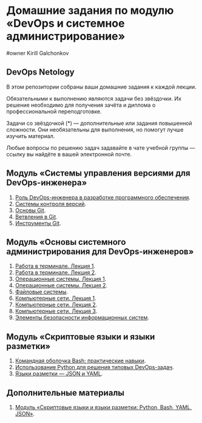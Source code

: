 # Домашние задания по модулю «DevOps и системное администрирование»

#owner Kirill Galchonkov

## DevOps Netology

В этом репозитории собраны ваши домашние задания к каждой лекции. 

Обязательными к выполнению являются задачи без звёздочки. Их решение необходимо для получения зачёта и диплома о профессиональной переподготовке.

Задачи со звёздочкой (*) — дополнительные или задания повышенной сложности. Они необязательны для выполнения, но помогут лучше изучить материал.

Любые вопросы по решению задач задавайте в чате учебной группы — ссылку вы найдёте в вашей электронной почте.

## Модуль «Cистемы управления версиями для DevOps-инженера»

1. [Роль DevOps-инженера в разработке программного обеспечения](01-intro-01/README.md).
2. [Системы контроля версий](02-git-01-vcs/README.md).
3. [Основы Git](02-git-02-base/README.md).
4. [Ветвления в Git](02-git-03-branching/README.md).
5. [Инструменты Git](02-git-04-tools/README.md).

## Модуль «Основы системного администрирования для DevOps-инженеров»

1. [Работа в терминале. Лекция 1](03-sysadmin-01-terminal/README.md).
2. [Работа в терминале. Лекция 2](03-sysadmin-02-terminal/README.md).
3. [Операционные системы. Лекция 1](03-sysadmin-03-os/README.md).
4. [Операционные системы. Лекция 2](03-sysadmin-04-os/README.md).
5. [Файловые системы](https://github.com/netology-code/sysadm-homeworks/tree/devsys10/03-sysadmin-05-fs).
6. [Компьютерные сети. Лекция 1](https://github.com/netology-code/sysadm-homeworks/tree/devsys10/03-sysadmin-06-net).
7. [Компьютерные сети. Лекция 2](https://github.com/netology-code/sysadm-homeworks/tree/devsys10/03-sysadmin-07-net).
8. [Компьютерные сети. Лекция 3](https://github.com/netology-code/sysadm-homeworks/blob/devsys10/03-sysadmin-08-net/README.md).
9. [Элементы безопасности информационных систем](https://github.com/netology-code/sysadm-homeworks/tree/devsys10/03-sysadmin-09-security).

## Модуль «Скриптовые языки и языки разметки»

1. [Командная оболочка Bash: практические навыки](04-script-01-bash).
2. [Использование Python для решения типовых DevOps-задач](04-script-02-py).
3. [Языки разметки — JSON и YAML](04-script-03-yaml).

## Дополнительные материалы

1. [Модуль «Скриптовые языки и языки разметки: Python, Bash, YAML, JSON»](https://github.com/netology-code/sysadm-homeworks/tree/devsys10/04-script-03-yaml/additional-info).
